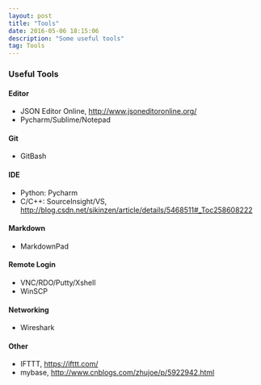 ```yaml
---
layout: post
title: "Tools"
date: 2016-05-06 18:15:06 
description: "Some useful tools"
tag: Tools
---
```


### Useful Tools

#### Editor
- JSON Editor Online, http://www.jsoneditoronline.org/
- Pycharm/Sublime/Notepad

#### Git
- GitBash

#### IDE 
- Python: Pycharm
- C/C++: SourceInsight/VS, http://blog.csdn.net/sikinzen/article/details/5468511#_Toc258608222

#### Markdown
- MarkdownPad

#### Remote Login

- VNC/RDO/Putty/Xshell
- WinSCP

#### Networking
- Wireshark

#### Other
- IFTTT, https://ifttt.com/
- mybase, http://www.cnblogs.com/zhujoe/p/5922942.html
